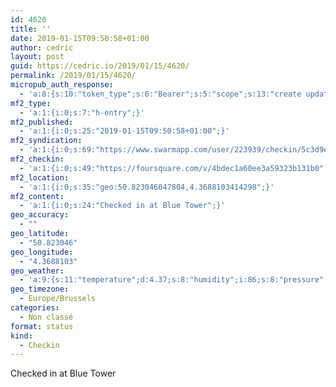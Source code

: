 ```yaml
---
id: 4620
title: ''
date: 2019-01-15T09:50:58+01:00
author: cedric
layout: post
guid: https://cedric.io/2019/01/15/4620/
permalink: /2019/01/15/4620/
micropub_auth_response:
  - 'a:8:{s:10:"token_type";s:6:"Bearer";s:5:"scope";s:13:"create update";s:2:"me";s:18:"https://cedric.io/";s:9:"issued_by";s:45:"https://cedric.io/wp-json/indieauth/1.0/token";s:9:"client_id";s:27:"https://ownyourswarm.p3k.io";s:9:"issued_at";i:1542614471;s:4:"user";i:1;s:13:"last_accessed";i:1547542278;}'
mf2_type:
  - 'a:1:{i:0;s:7:"h-entry";}'
mf2_published:
  - 'a:1:{i:0;s:25:"2019-01-15T09:50:58+01:00";}'
mf2_syndication:
  - 'a:1:{i:0;s:69:"https://www.swarmapp.com/user/223939/checkin/5c3d9ef2acb00b002c5f81b1";}'
mf2_checkin:
  - 'a:1:{i:0;s:49:"https://foursquare.com/v/4bdec1a60ee3a59323b131b0";}'
mf2_location:
  - 'a:1:{i:0;s:35:"geo:50.823046047804,4.3688103414298";}'
mf2_content:
  - 'a:1:{i:0;s:24:"Checked in at Blue Tower";}'
geo_accuracy:
  - ""
geo_latitude:
  - "50.823046"
geo_longitude:
  - "4.3688103"
geo_weather:
  - 'a:9:{s:11:"temperature";d:4.37;s:8:"humidity";i:86;s:8:"pressure";i:1020;s:4:"wind";a:2:{s:5:"speed";d:5.1;s:6:"degree";i:240;}s:7:"summary";s:9:"clear sky";s:4:"icon";s:12:"wi-day-sunny";s:10:"visibility";i:10000;s:7:"sunrise";s:25:"2019-01-15T08:38:30+01:00";s:6:"sunset";s:25:"2019-01-15T17:05:10+01:00";}'
geo_timezone:
  - Europe/Brussels
categories:
  - Non classé
format: status
kind:
  - Checkin
---
```

Checked in at Blue Tower